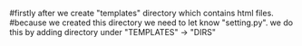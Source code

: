 #firstly after we create "templates" directory which contains html files.<br/>
#because we created this directory we need to let know "setting.py". we do this by adding directory under "TEMPLATES" -> "DIRS"
